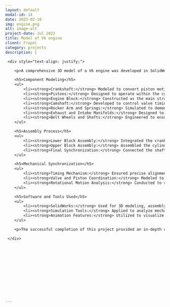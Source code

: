 ```yaml
---
layout: default
modal-id: 14
date: 2025-02-16
img: engine.png
alt: image-alt
project-date: Jul 2023
title: Model of V6 engine
client: Frapol
category: projects
description: |

 <div style="text-align: justify;">

    <p>A comprehensive 3D model of a V6 engine was developed in SolidWorks for educational purposes. The project aimed to demonstrate the full assembly process and mechanical synchronization of an internal combustion engine. Every essential component of the V6 engine was meticulously designed and assembled, ensuring accurate representation and functional movement.</p>

    <h5>Component Modeling</h5>
    <ul>
        <li><strong>Crankshaft:</strong> Modeled to convert piston motion into rotational energy.</li>
        <li><strong>Pistons:</strong> Designed to operate within the cylinders, generating power through reciprocating motion.</li>
        <li><strong>Engine Block:</strong> Constructed as the main structural framework housing all critical engine components.</li>
        <li><strong>Camshaft:</strong> Developed to control valve timing and engine performance.</li>
        <li><strong>Rocker Arm and Springs:</strong> Simulated to demonstrate the motion transfer from the camshaft to the valves.</li>
        <li><strong>Exhaust and Intake Manifolds:</strong> Designed to manage airflow and exhaust gases efficiently.</li>
        <li><strong>Belt Wheels and Shafts:</strong> Engineered to ensure proper mechanical synchronization.</li>
    </ul>

    <h5>Assembly Process</h5>
    <ul>
        <li><strong>Lower Block Assembly:</strong> Integrated the crankshaft, pistons, and supporting components.</li>
        <li><strong>Upper Block Assembly:</strong> Assembled the cylinder heads, camshaft, and valve train.</li>
        <li><strong>Final Synchronization:</strong> Connected the shafts to the belt wheels and synchronized their movement.</li>
    </ul>

    <h5>Mechanical Synchronization</h5>
    <ul>
        <li><strong>Timing Mechanism:</strong> Ensured precise alignment of the camshaft, crankshaft, and belt system.</li>
        <li><strong>Valve and Piston Coordination:</strong> Modeled to replicate real-world engine operation.</li>
        <li><strong>Rotational Motion Analysis:</strong> Conducted to validate the functionality of the assembly.</li>
    </ul>

    <h5>Software and Tools Used</h5>
    <ul>
        <li><strong>SolidWorks:</strong> Used for 3D modeling, assembly, and motion simulation.</li>
        <li><strong>Simulation Tools:</strong> Applied to analyze mechanical motion and synchronization.</li>
        <li><strong>Animation Features:</strong> Utilized to visualize engine functionality.</li>
    </ul>

    <p>The successful completion of this project provided an in-depth understanding of V6 engine mechanics, assembly processes, and synchronization principles. The model serves as a valuable educational tool, offering insight into the complexity of automotive engineering. This project highlights expertise in 3D design, mechanical systems, and SolidWorks simulation.</p>

 </div>








 




---
```

